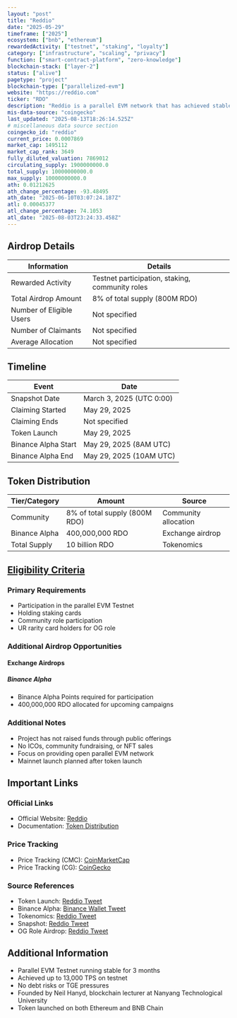 ```yaml
---
layout: "post"
title: "Reddio"
date: "2025-05-29"
timeframe: ["2025"]
ecosystem: ["bnb", "ethereum"]
rewardedActivity: ["testnet", "staking", "loyalty"]
category: ["infrastructure", "scaling", "privacy"]
function: ["smart-contract-platform", "zero-knowledge"]
blockchain-stack: ["layer-2"]
status: ["alive"]
pagetype: "project"
blockchain-type: ["parallelized-evm"]
website: "https://reddio.com"
ticker: "RDO"
description: "Reddio is a parallel EVM network that has achieved stable testnet performance with up to 13,000 TPS, focusing on providing an open parallel EVM network without traditional fundraising methods."
mis-data-source: "coingecko"
last_updated: "2025-08-13T18:26:14.525Z"
# miscellaneous data source section
coingecko_id: "reddio"
current_price: 0.0007869
market_cap: 1495112
market_cap_rank: 3649
fully_diluted_valuation: 7869012
circulating_supply: 1900000000.0
total_supply: 10000000000.0
max_supply: 10000000000.0
ath: 0.01212625
ath_change_percentage: -93.48495
ath_date: "2025-06-10T03:07:24.187Z"
atl: 0.00045377
atl_change_percentage: 74.1053
atl_date: "2025-08-03T23:24:33.458Z"
---
```


## Airdrop Details

| Information              | Details                                                     |
| ------------------------ | ----------------------------------------------------------- |
| Rewarded Activity        | Testnet participation, staking, community roles             |
| Total Airdrop Amount     | 8% of total supply (800M RDO)                               |
| Number of Eligible Users | Not specified                                               |
| Number of Claimants      | Not specified                                               |
| Average Allocation       | Not specified                                               |

## Timeline

| Event               | Date                                           |
| ------------------- | ---------------------------------------------- |
| Snapshot Date       | March 3, 2025 (UTC 0:00)                       |
| Claiming Started    | May 29, 2025                                   |
| Claiming Ends       | Not specified                                  |
| Token Launch        | May 29, 2025                                   |
| Binance Alpha Start | May 29, 2025 (8AM UTC)                         |
| Binance Alpha End   | May 29, 2025 (10AM UTC)                        |

## Token Distribution

| Tier/Category      | Amount                                   | Source                    |
| ------------------ | ---------------------------------------- | ------------------------- |
| Community          | 8% of total supply (800M RDO)            | Community allocation      |
| Binance Alpha      | 400,000,000 RDO                          | Exchange airdrop          |
| Total Supply       | 10 billion RDO                           | Tokenomics                |

## [Eligibility Criteria](https://docs.reddio.com/zkevm/tokeneconomy/tokendistribution)

### Primary Requirements

- Participation in the parallel EVM Testnet
- Holding staking cards
- Community role participation
- UR rarity card holders for OG role

### Additional Airdrop Opportunities

#### Exchange Airdrops
#####  Binance Alpha
- Binance Alpha Points required for participation
- 400,000,000 RDO allocated for upcoming campaigns

### Additional Notes

- Project has not raised funds through public offerings
- No ICOs, community fundraising, or NFT sales
- Focus on providing open parallel EVM network
- Mainnet launch planned after token launch

## Important Links

### Official Links

- Official Website: [Reddio](https://reddio.com)
- Documentation: [Token Distribution](https://docs.reddio.com/zkevm/tokeneconomy/tokendistribution)

### Price Tracking

- Price Tracking (CMC): [CoinMarketCap](https://coinmarketcap.com/currencies/reddio/)
- Price Tracking (CG): [CoinGecko](https://www.coingecko.com/en/coins/reddio)

### Source References

- Token Launch: [Reddio Tweet](https://x.com/reddio_com/status/1928029773995069886)
- Binance Alpha: [Binance Wallet Tweet](https://x.com/BinanceWallet/status/1927666304393392338)
- Tokenomics: [Reddio Tweet](https://x.com/reddio_com/status/1915050393211715712)
- Snapshot: [Reddio Tweet](https://x.com/reddio_com/status/1896531055315943530)
- OG Role Airdrop: [Reddio Tweet](https://x.com/reddio_com/status/1834245971997536485)

## Additional Information

- Parallel EVM Testnet running stable for 3 months
- Achieved up to 13,000 TPS on testnet
- No debt risks or TGE pressures
- Founded by Neil Hanyd, blockchain lecturer at Nanyang Technological University
- Token launched on both Ethereum and BNB Chain